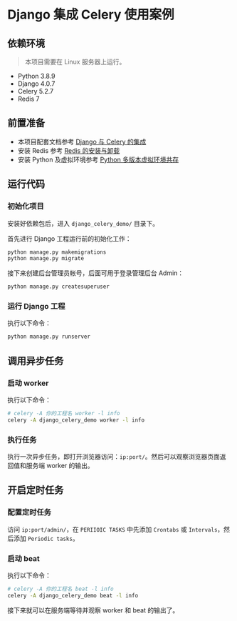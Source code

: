 # Django 集成 Celery 使用案例

## 依赖环境

> 本项目需要在 Linux 服务器上运行。

* Python 3.8.9
* Django 4.0.7
* Celery 5.2.7
* Redis 7

## 前置准备

* 本项目配套文档参考 [Django 与 Celery 的集成](https://www.fedbook.cn/backend-knowledge/django/django-integrate-celery/)
* 安装 Redis 参考 [Redis 的安装与卸载](https://www.fedbook.cn/basic-skills/redis/installation-of-redis/)
* 安装 Python 及虚拟环境参考 [Python 多版本虚拟环境共存](https://www.fedbook.cn/backend-knowledge/python/multiple-python-install-on-linux/)

## 运行代码

### 初始化项目

安装好依赖包后，进入 `django_celery_demo/` 目录下。

首先进行 Django 工程运行前的初始化工作：

```bash
python manage.py makemigrations
python manage.py migrate
```

接下来创建后台管理员帐号，后面可用于登录管理后台 Admin：

```bash
python manage.py createsuperuser
```

### 运行 Django 工程

执行以下命令：

```bash
python manage.py runserver
```

## 调用异步任务

### 启动 worker

执行以下命令：

```bash
# celery -A 你的工程名 worker -l info
celery -A django_celery_demo worker -l info
```

### 执行任务

执行一次异步任务，即打开浏览器访问：`ip:port/`。然后可以观察浏览器页面返回值和服务端 worker 的输出。

## 开启定时任务

### 配置定时任务

访问 `ip:port/admin/`，在 `PERIIOIC TASKS` 中先添加 `Crontabs` 或 `Intervals`，然后添加 `Periodic tasks`。

### 启动 beat

执行以下命令：

```bash
# celery -A 你的工程名 beat -l info
celery -A django_celery_demo beat -l info
```

接下来就可以在服务端等待并观察 worker 和 beat 的输出了。
